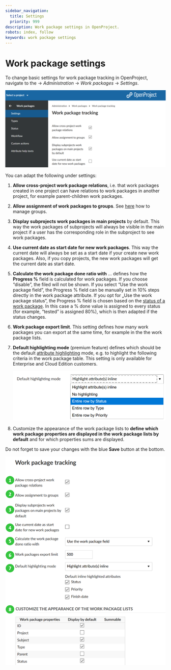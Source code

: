 ```yaml
---
sidebar_navigation:
  title: Settings
  priority: 999
description: Work package settings in OpenProject.
robots: index, follow
keywords: work package settings
---
```

# Work package settings

To change basic settings for work package tracking in OpenProject, navigate to the -> *Administration* -> *Work packages* -> *Settings*.

![work package settings](image-20200211142320041.png)

You can adapt the following under settings:

1. **Allow cross-project work package relations**, i.e. that work packages  created in one project can have relations to work packages in another  project, for example parent-children work packages.

2. **Allow assignment of work packages to groups**. See [here](../../users-permissions/groups) how to manage groups.

3. **Display subprojects work packages in main projects** by default. This way the work packages of subprojects will always be visible in the main project if a user has the corresponding role in the subproject to see work packages.

4. **Use current date as start date for new work packages**. This way the current date will always be set as a start date if your create new work packages. Also, if you copy projects, the new work packages will get the current date as start date.

5. **Calculate the work package done ratio with** ... defines how the **Progress %** field is calculated for work packages. If you choose “disable”, the filed will not be shown. If you  select “Use the work package field”, the Progress % field can be manually set in 10% steps  directly in the work package  attribute. If you opt for „Use the work package status“, the Progress % field is chosen based on the [status of a work package](../work-package-status). In this case a % done value is assigned to every status (for example, “tested” is assigned 80%),  which is then adapted if the status changes.

6. **Work package export limit**. This setting defines how many work packages you can export at the same time, for example in the the work package lists.

7. **Default highlighting mode** (premium feature) defines which should be the default [attribute highlighting](../../../user-guide/work-packages/work-package-table-configuration/#attribute-highlighting-premium-feature) mode, e.g. to highlight the following criteria in the work package table. This setting is only available for Enterprise and Cloud Edition customers.

   ![default highlighting mode](image-20200116133247958.png)

8. Customize the appearance of the work package lists to **define which work package properties are displayed in the work package lists by default** and for which properties sums are displayed.

Do not forget to save your changes with the blue **Save** button at the bottom.

![Sys-admin-work-package-settings](Sys-admin-work-package-settings.png)